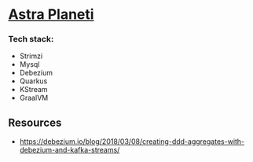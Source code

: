 # [Astra Planeti](https://en.wikipedia.org/wiki/Astra_Planeta)

### Tech stack:
* Strimzi
* Mysql
* Debezium
* Quarkus 
* KStream
* GraalVM











## Resources
* https://debezium.io/blog/2018/03/08/creating-ddd-aggregates-with-debezium-and-kafka-streams/

